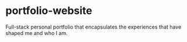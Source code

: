 # portfolio-website
Full-stack personal portfolio that encapsulates the experiences that have shaped me and who I am.
